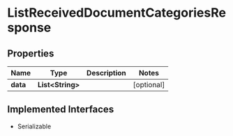 

# ListReceivedDocumentCategoriesResponse



## Properties

| Name | Type | Description | Notes |
|------------ | ------------- | ------------- | -------------|
|**data** | **List&lt;String&gt;** |  |  [optional] |


## Implemented Interfaces

* Serializable


